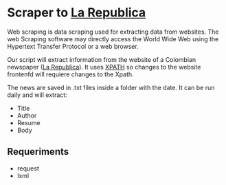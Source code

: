 # Scraper to [La Republica](https://www.larepublica.co/)

Web scraping is data scraping used for extracting data from websites. The web Scraping software may directly access the World Wide Web using the Hypertext Transfer Protocol or a web browser. 

Our script will extract information from the website of a Colombian newspaper ([La Republica](https://www.larepublica.co/)). 
It uses [XPATH](https://en.wikipedia.org/wiki/XPath) so changes to the website frontenfd will requiere changes to the Xpath.

The news are saved in .txt files inside a folder with the date. It can be run daily and will extract:
* Title
* Author
* Resume
* Body

## Requeriments
* request
* lxml
